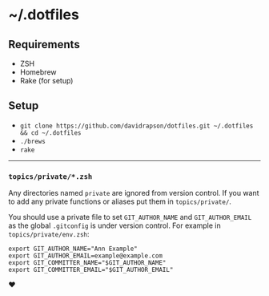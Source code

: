 # ~/.dotfiles

## Requirements

- ZSH
- Homebrew
- Rake (for setup)

## Setup

- `git clone https://github.com/davidrapson/dotfiles.git ~/.dotfiles && cd ~/.dotfiles`
- `./brews`
- `rake`

---

### `topics/private/*.zsh`

Any directories named `private` are ignored from version control. If you want to add any private functions or aliases put them in `topics/private/`.

You should use a private file to set `GIT_AUTHOR_NAME` and `GIT_AUTHOR_EMAIL` as the global `.gitconfig` is under version control. For example in `topics/private/env.zsh`:

```
export GIT_AUTHOR_NAME="Ann Example"
export GIT_AUTHOR_EMAIL=example@example.com
export GIT_COMMITTER_NAME="$GIT_AUTHOR_NAME"
export GIT_COMMITTER_EMAIL="$GIT_AUTHOR_EMAIL"
```

♥
